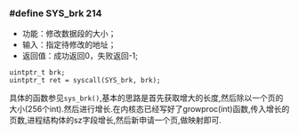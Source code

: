 ### #define SYS_brk 214

* 功能：修改数据段的大小；
* 输入：指定待修改的地址；
* 返回值：成功返回0，失败返回-1;

```
uintptr_t brk;
uintptr_t ret = syscall(SYS_brk, brk);
```

具体的函数参见`sys_brk()`,基本的思路是首先获取增大的长度,然后除以一个页的大小(256个int).然后进行增长.在内核态已经写好了growproc(int)函数,传入增长的页数,进程结构体的sz字段增长,然后新申请一个页,做映射即可.
